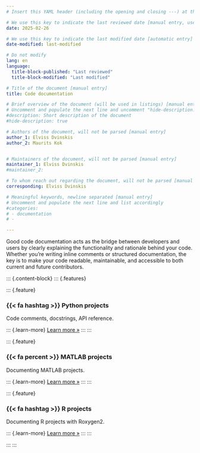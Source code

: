 ```yaml
---
# Insert this YAML header (including the opening and closing ---) at the beginning of the document and fill it out accordingly

# We use this key to indicate the last reviewed date [manual entry, use YYYY-MM-dd]
date: 2025-02-26

# We use this key to indicate the last modified date [automatic entry]
date-modified: last-modified

# Do not modify
lang: en
language: 
  title-block-published: "Last reviewed"
  title-block-modified: "Last modified"

# Title of the document [manual entry]
title: Code documentation

# Brief overview of the document (will be used in listings) [manual entry]
# Uncomment and populate the next line and uncomment "hide-description: true".
#description: Short description of the document
#hide-description: true

# Authors of the document, will not be parsed [manual entry]
author_1: Elviss Dvinskis
author_2: Maurits Kok


# Maintainers of the document, will not be parsed [manual entry]
maintainer_1: Elviss Dvinskis
#maintainer_2:

# To whom reach out regarding the document, will not be parsed [manual entry]
corresponding: Elviss Dvinskis

# Meaningful keywords, newline separated [manual entry]
# Uncomment and populate the next line and list accordingly
#categories: 
# - documentation
# - 

---
```


Good code documentation acts as the bridge between developers and users by clearly explaining the functionality and rationale behind your code. Whether you’re writing inline comments or structured documentation, the key is to make your code readable, maintainable, and accessible to both current and future contributors.

::: {.content-block}
::: {.features}

::: {.feature}
### {{< fa hashtag >}} Python projects
Code comments, docstrings, API reference.

::: {.learn-more}
[Learn more »](./python_documentation.md)
:::
:::

::: {.feature}
### {{< fa percent >}} MATLAB projects
Documenting MATLAB projects.

::: {.learn-more}
[Learn more »](./matlab_documentation.md)
:::
:::

::: {.feature}
### {{< fa hashtag >}} R projects
Documenting R projects with Roxygen2.

::: {.learn-more}
[Learn more »](./r_documentation.md)
:::
:::

:::
:::